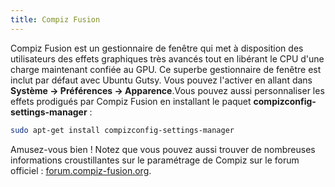 ```yaml
--- 
title: Compiz Fusion
---
```



Compiz Fusion est un gestionnaire de fenêtre qui met à disposition des
utilisateurs des effets graphiques très avancés tout en libérant le CPU d'une
charge maintenant confiée au GPU. Ce superbe gestionnaire de fenêtre est
inclut par défaut avec Ubuntu Gutsy. Vous pouvez l'activer en allant dans
**Système -> Préférences -> Apparence**.Vous pouvez aussi personnaliser les
effets prodigués par Compiz Fusion en installant le paquet
**compizconfig-settings-manager** :

~~~ bash
sudo apt-get install compizconfig-settings-manager
~~~

Amusez-vous bien ! Notez que vous pouvez aussi trouver de nombreuses
informations croustillantes sur le paramétrage de Compiz sur le forum officiel
: [forum.compiz-fusion.org](http://forum.compiz-fusion.org/).
